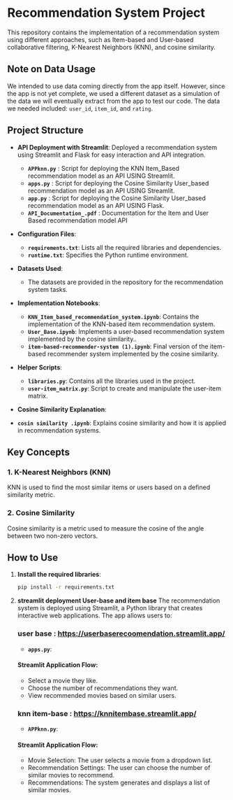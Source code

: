# Recommendation System Project

This repository contains the implementation of a recommendation system using different approaches, such as Item-based and User-based collaborative filtering, K-Nearest Neighbors (KNN), and cosine similarity.

## Note on Data Usage

We intended to use data coming directly from the app itself. However, since the app is not yet complete, we used a different dataset as a simulation of the data we will eventually extract from the app to test our code. 
The data we needed included: `user_id`, `item_id`, and `rating`.


## Project Structure

- **API Deployment with Streamlit**: Deployed a recommendation system using Streamlit and Flask for easy interaction and API integration.
  - **`APPknn.py`** :  Script for deploying the KNN Item_Based recommendation model as an API USING Streamlit.
  - **`apps.py`**   : Script for deploying the Cosine Similarity User_based recommendation model as an API USING Streamlit.
  - **`app.py`**    : Script for deploying the Cosine Similarity User_based recommendation model as an API USING Flask.
  - **`API_Documentation_.pdf`**    : Documentation for the Item and User Based recommendation model API
 
- **Configuration Files**:
  - **`requirements.txt`**: Lists all the required libraries and dependencies.
  - **`runtime.txt`**: Specifies the Python runtime environment.

- **Datasets Used**:
  - The datasets are provided in the repository for the recommendation system tasks.


- **Implementation Notebooks**:
  - **`KNN_Item_based_recommendation_system.ipynb`**: Contains the implementation of the KNN-based item recommendation system.
  - **`User_Base.ipynb`**: Implements a user-based recommendation system implemented by the cosine similarity..
  - **`item-based-recommender-system (1).ipynb`**: Final version of the item-based recommender system implemented by the cosine similarity.
  
- **Helper Scripts**:
  - **`libraries.py`**: Contains all the libraries used in the project.
  - **`user-item_matrix.py`**: Script to create and manipulate the user-item matrix.

 - **Cosine Similarity Explanation**:
  - **`cosin similarity .ipynb`**: Explains cosine similarity and how it is applied in recommendation systems.

## Key Concepts

### 1. K-Nearest Neighbors (KNN) 
KNN is used to find the most similar items or users based on a defined similarity metric.

### 2. Cosine Similarity
Cosine similarity is a metric used to measure the cosine of the angle between two non-zero vectors.

## How to Use

1. **Install the required libraries**:
   ```bash
   pip install -r requirements.txt

2. **streamlit deployment User-base and item base**
   The recommendation system is deployed using Streamlit, a Python library that creates interactive web applications. The app allows users to:
   ### user base : https://userbaserecoomendation.streamlit.app/
      - **`apps.py`**:
     #### Streamlit Application Flow:
     - Select a movie they like.
     - Choose the number of recommendations they want.
     - View recommended movies based on similar users.

   ### knn item-base : https://knnitembase.streamlit.app/
      - **`APPknn.py`**:
     #### Streamlit Application Flow:
   - Movie Selection: The user selects a movie from a dropdown list.
   - Recommendation Settings: The user can choose the number of similar movies to recommend.
   - Recommendations: The system generates and displays a list of similar movies.


